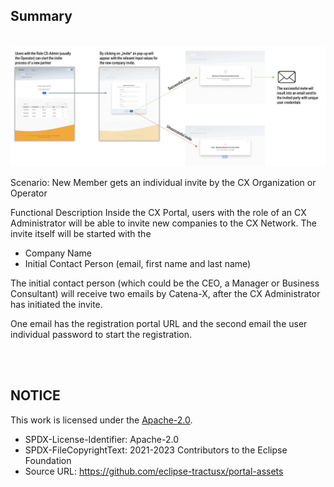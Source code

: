 ## Summary

<br>

<img width="1044" alt="image" src="https://raw.githubusercontent.com/eclipse-tractusx/portal-assets/main/docs/static/login-process-diagramm.png">
<br>

Scenario: New Member gets an individual invite by the CX Organization or Operator
<br>

Functional Description
Inside the CX Portal, users with the role of an CX Administrator will be able to invite new companies to the CX Network.
The invite itself will be started with the

- Company Name
- Initial Contact Person (email, first name and last name)
  <br>

The initial contact person (which could be the CEO, a Manager or Business Consultant) will receive two emails by Catena-X, after the CX Administrator has initiated the invite.

One email has the registration portal URL and the second email the user individual password to start the registration.

<br>
<br>

## NOTICE

This work is licensed under the [Apache-2.0](https://www.apache.org/licenses/LICENSE-2.0).

- SPDX-License-Identifier: Apache-2.0
- SPDX-FileCopyrightText: 2021-2023 Contributors to the Eclipse Foundation
- Source URL: https://github.com/eclipse-tractusx/portal-assets
